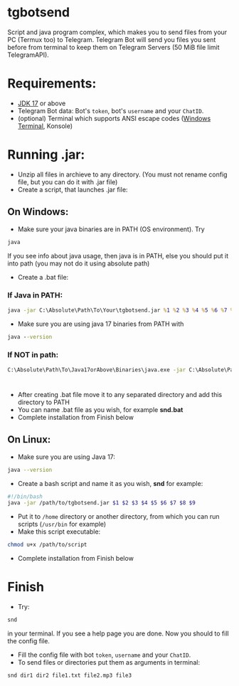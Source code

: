 # tgbotsend
Script and java program complex, which makes you to send files from your PC (Termux too) to Telegram.
Telegram Bot will send you files you sent before from terminal to keep them on Telegram Servers (50 MiB file limit TelegramAPI).
# Requirements:
 - [JDK 17](https://www.oracle.com/java/technologies/javase/jdk17-archive-downloads.html) or above
 - Telegram Bot data: Bot's `token`, bot's `username` and your `ChatID`.
 - (optional) Terminal which supports ANSI escape codes ([Windows Terminal](https://apps.microsoft.com/store/detail/windows-terminal/9N0DX20HK701?hl=en-en&gl=en), Konsole)
 # Running .jar:
 - Unzip all files in archieve to any directory. (You must not rename config file, but you can do it with .jar file)
 - Create a script, that launches .jar file:
 ## On Windows:
 - Make sure your java binaries are in PATH (OS environment). Try
 ```cmd
java
```
If you see info about java usage, then java is in PATH, else you should put it into path (you may not do it using absolute path)
- Create a .bat file:
### If Java in PATH:
```cmd
java -jar C:\Absolute\Path\To\Your\tgbotsend.jar %1 %2 %3 %4 %5 %6 %7 %8 %9
```
- Make sure you are using java 17 binaries from PATH with
```cmd
java --version
```
### If NOT in path:
```cmd
C:\Absolute\Path\To\Java17orAbove\Binaries\java.exe -jar C:\Absolute\Path\To\Your\tgbotsend.jar %1 %2 %3 %4 %5 %6 %7 %8 %9
```
#
- After creating .bat file move it to any separated directory and add this directory to PATH
- You can name .bat file as you wish, for example **snd.bat**
- Complete installation from Finish below
## On Linux:
- Make sure you are using Java 17:
```bash
java --version
```
- Create a bash script and name it as you wish, **snd** for example:
```bash
#!/bin/bash
java -jar /path/to/tgbotsend.jar $1 $2 $3 $4 $5 $6 $7 $8 $9
```
- Put it to `/home` directory or another directory, from which you can run scripts (`/usr/bin` for example)
- Make this script executable:
```bash
chmod u+x /path/to/script
```
- Complete installation from Finish below
# Finish
- Try:
```cmd
snd
```
in your terminal. If you see a help page you are done. Now you should to fill the config file.
- Fill the config file with bot `token`, `username` and your `ChatID`.
- To send files or directories put them as arguments in terminal:
```cmd
snd dir1 dir2 file1.txt file2.mp3 file3
```
